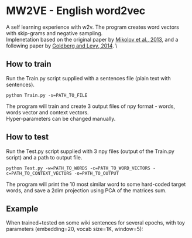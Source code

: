 # MW2VE - English word2vec
A self learning experience with w2v. The program creates word vectors with skip-grams and negative sampling. \
Implenetation based on the original paper by [Mikolov et al., 2013](https://arxiv.org/abs/1301.3781), and a following paper by [Goldberg and Levy, 2014](https://arxiv.org/abs/1402.3722).
\

## How to train
Run the Train.py script supplied with a sentences file (plain text with sentences).
```
python Train.py -s=PATH_TO_FILE
```
The program will train and create 3 output files of npy format - words, words vector and context vectors.\
Hyper-parameters can be changed manually.

## How to test
Run the Test.py script supplied with 3 npy files (output of the Train.py script) and a path to output file.
```
python Test.py -w=PATH_TO_WORDS -c=PATH_TO_WORD_VECTORS -c=PATH_TO_CONTEXT_VECTORS -o=PATH_TO_OUTPUT
```
The program will print the 10 most similar word to some hard-coded target words, and save a 2dim projection using PCA of the matrices sum.

## Example
When trained+tested on some wiki sentences for several epochs, with toy parameters (embedding=20, vocab size=1K, window=5):


